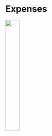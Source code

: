 # Expenses

<a href="https://play.google.com/store/apps/details?id=com.nominalista.expenses">
<img src="https://cdn.rawgit.com/steverichey/google-play-badge-svg/master/img/en_get.svg" width="30%">
</a>

